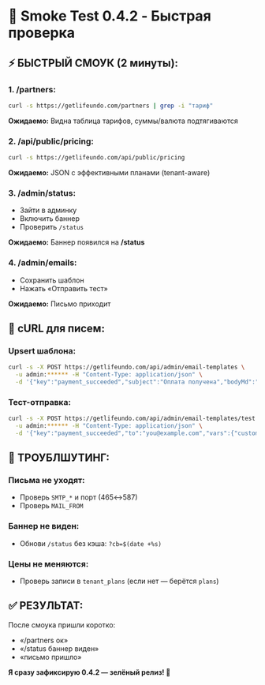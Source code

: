 # 🧪 Smoke Test 0.4.2 - Быстрая проверка

## **⚡ БЫСТРЫЙ СМОУК (2 минуты):**

### **1. /partners:**
```bash
curl -s https://getlifeundo.com/partners | grep -i "тариф"
```
**Ожидаемо:** Видна таблица тарифов, суммы/валюта подтягиваются

### **2. /api/public/pricing:**
```bash
curl -s https://getlifeundo.com/api/public/pricing
```
**Ожидаемо:** JSON с эффективными планами (tenant-aware)

### **3. /admin/status:**
- Зайти в админку
- Включить баннер
- Проверить `/status`

**Ожидаемо:** Баннер появился на **/status**

### **4. /admin/emails:**
- Сохранить шаблон
- Нажать «Отправить тест»

**Ожидаемо:** Письмо приходит

## **🔧 cURL для писем:**

### **Upsert шаблона:**
```bash
curl -s -X POST https://getlifeundo.com/api/admin/email-templates \
  -u admin:****** -H "Content-Type: application/json" \
  -d '{"key":"payment_succeeded","subject":"Оплата получена","bodyMd":"**Спасибо, {{customer}}!** Платёж принят."}'
```

### **Тест-отправка:**
```bash
curl -s -X POST https://getlifeundo.com/api/admin/email-templates/test \
  -u admin:****** -H "Content-Type: application/json" \
  -d '{"key":"payment_succeeded","to":"you@example.com","vars":{"customer":"Иван"}}'
```

## **🚨 ТРОУБЛШУТИНГ:**

### **Письма не уходят:**
- Проверь `SMTP_*` и порт (465↔587)
- Проверь `MAIL_FROM`

### **Баннер не виден:**
- Обнови `/status` без кэша: `?cb=$(date +%s)`

### **Цены не меняются:**
- Проверь записи в `tenant_plans` (если нет — берётся `plans`)

## **✅ РЕЗУЛЬТАТ:**

После смоука пришли коротко:
- «/partners ок»
- «/status баннер виден»  
- «письмо пришло»

**Я сразу зафиксирую 0.4.2 — зелёный релиз! 🚀**

